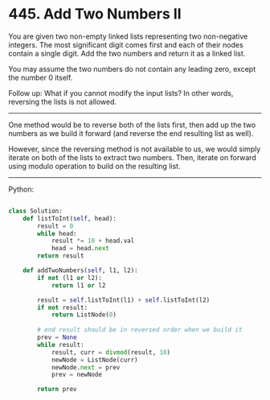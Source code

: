 # 445. Add Two Numbers II

You are given two non-empty linked lists representing two non-negative
integers. The most significant digit comes first and each of their nodes
contain a single digit. Add the two numbers and return it as a linked list.

You may assume the two numbers do not contain any leading zero, except the
number 0 itself.

Follow up:
What if you cannot modify the input lists? In other words, reversing the lists
is not allowed.

---

One method would be to reverse both of the lists first, then add up the two
numbers as we build it forward (and reverse the end resulting list as well).

However, since the reversing method is not available to us, we would simply
iterate on both of the lists to extract two numbers. Then, iterate on forward
using modulo operation to build on the resulting list.

---

Python:

```python

class Solution:
    def listToInt(self, head):
        result = 0
        while head:
            result *= 10 + head.val
            head = head.next
        return result

    def addTwoNumbers(self, l1, l2):
        if not (l1 or l2):
            return l1 or l2

        result = self.listToInt(l1) + self.listToInt(l2)
        if not result:
            return ListNode(0)
        
        # end result should be in reversed order when we build it
        prev = None
        while result:
            result, curr = divmod(result, 10)
            newNode = ListNode(curr)
            newNode.next = prev
            prev = newNode

        return prev
```

